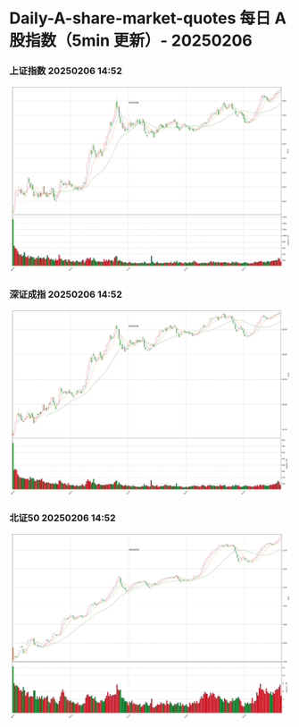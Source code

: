 
# Daily-A-share-market-quotes 每日 A 股指数（5min 更新）- 20250206

### 上证指数 20250206 14:52
![](./fig/2025/2/20250206-sh000001.png)

### 深证成指 20250206 14:52
![](./fig/2025/2/20250206-sz399001.png)

### 北证50 20250206 14:52
![](./fig/2025/2/20250206-bj899050.png)
